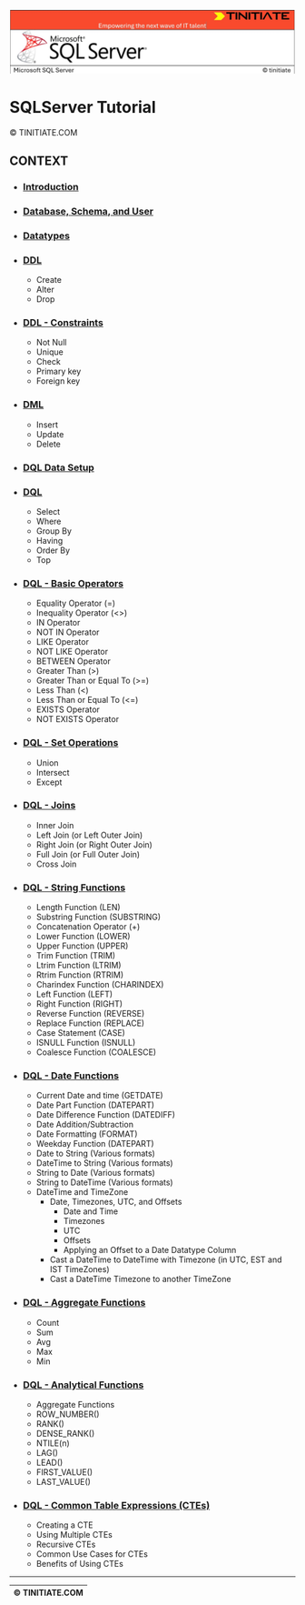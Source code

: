![SQLServer Tinitiate Image](sqlservericon.jpg)








# SQLServer Tutorial

&copy; TINITIATE.COM

## CONTEXT
* ### [Introduction](sqlserver-introduction.md)
* ### [Database, Schema, and User](sqlserver-db-sch-user.md)
* ### [Datatypes](sqlserver-datatypes.md)
* ### [DDL](sqlserver-ddl.md)
    * Create
    * Alter
    * Drop
* ### [DDL - Constraints](sqlserver-ddl-constraints.md)
    * Not Null
    * Unique
    * Check
    * Primary key
    * Foreign key
* ### [DML](sqlserver-dml.md)
    * Insert
    * Update
    * Delete
* ### [DQL Data Setup](sqlserver-dql-data-setup.md)
* ### [DQL](sqlserver-dql.md)
    * Select
    * Where
    * Group By
    * Having
    * Order By
    * Top
* ### [DQL - Basic Operators](sqlserver-dql-basic-operators.md)
    * Equality Operator (=)
    * Inequality Operator (<>)
    * IN Operator
    * NOT IN Operator
    * LIKE Operator
    * NOT LIKE Operator
    * BETWEEN Operator
    * Greater Than (>)
    * Greater Than or Equal To (>=)
    * Less Than (<)
    * Less Than or Equal To (<=)
    * EXISTS Operator
    * NOT EXISTS Operator
* ### [DQL - Set Operations](sqlserver-dql-set-operations.md)
    * Union
    * Intersect
    * Except
* ### [DQL - Joins](sqlserver-dql-joins.md)
    * Inner Join
    * Left Join (or Left Outer Join)
    * Right Join (or Right Outer Join)
    * Full Join (or Full Outer Join)
    * Cross Join
* ### [DQL - String Functions](sqlserver-dql-string-functions.md)
    * Length Function (LEN)
    * Substring Function (SUBSTRING)
    * Concatenation Operator (+)
    * Lower Function (LOWER)
    * Upper Function (UPPER)
    * Trim Function (TRIM)
    * Ltrim Function (LTRIM)
    * Rtrim Function (RTRIM)
    * Charindex Function (CHARINDEX)
    * Left Function (LEFT)
    * Right Function (RIGHT)
    * Reverse Function (REVERSE)
    * Replace Function (REPLACE)
    * Case Statement (CASE)
    * ISNULL Function (ISNULL)
    * Coalesce Function (COALESCE)
* ### [DQL - Date Functions](sqlserver-dql-date-functions.md)
    * Current Date and time (GETDATE)
    * Date Part Function (DATEPART)
    * Date Difference Function (DATEDIFF)
    * Date Addition/Subtraction
    * Date Formatting (FORMAT)
    * Weekday Function (DATEPART)
    * Date to String (Various formats)
    * DateTime to String (Various formats)
    * String to Date (Various formats)
    * String to DateTime (Various formats)
    * DateTime and TimeZone
        * Date, Timezones, UTC, and Offsets
            * Date and Time
            * Timezones
            * UTC
            * Offsets
            * Applying an Offset to a Date Datatype Column
        * Cast a DateTime to DateTime with Timezone (in UTC, EST and IST TimeZones)
        * Cast a DateTime Timezone to another TimeZone
* ### [DQL - Aggregate Functions](sqlserver-dql-aggregate-functions.md)
    * Count
    * Sum
    * Avg
    * Max
    * Min
* ### [DQL - Analytical Functions](sqlserver-dql-analytical-functions.md)
    * Aggregate Functions
    * ROW_NUMBER()
    * RANK()
    * DENSE_RANK()
    * NTILE(n)
    * LAG()
    * LEAD()
    * FIRST_VALUE()
    * LAST_VALUE()
* ### [DQL - Common Table Expressions (CTEs)](sqlserver-dql-cte.md)
    * Creating a CTE
    * Using Multiple CTEs
    * Recursive CTEs
    * Common Use Cases for CTEs
    * Benefits of Using CTEs
***
| &copy; TINITIATE.COM |
|----------------------|
